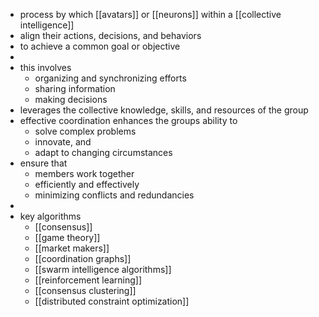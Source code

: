 - process by which [[avatars]] or [[neurons]] within a [[collective intelligence]]
- align their actions, decisions, and behaviors
- to achieve a common goal or objective
-
- this involves
	- organizing and synchronizing efforts
	- sharing information
	- making decisions
- leverages the collective knowledge, skills, and resources of the group
- effective coordination enhances the groups ability to
	- solve complex problems
	- innovate, and
	- adapt to changing circumstances
- ensure that
	- members work together
	- efficiently and effectively
	- minimizing conflicts and redundancies
-
- key algorithms
	- [[consensus]]
	- [[game theory]]
	- [[market makers]]
	- [[coordination graphs]]
	- [[swarm intelligence algorithms]]
	- [[reinforcement learning]]
	- [[consensus clustering]]
	- [[distributed constraint optimization]]